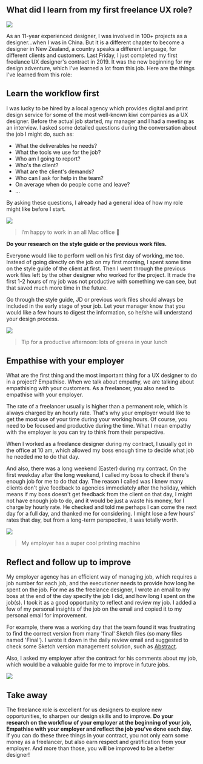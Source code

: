 ## What did I learn from my first freelance UX role?

![](https://paper-attachments.dropbox.com/s_33F251D93D2FBBE3B29D119B24E2FFCCB82E5CAB02683D07B3315E60CFBD42D5_1556511016419_galymzhan-abdugalimov-181-unsplash.jpg)


As an 11-year experienced designer, I was involved in 100+ projects as a designer...when I was in China. But it is a different chapter to become a designer in New Zealand, a country speaks a different language, for different clients and customers. Last Friday, I just completed my first freelance UX designer's contract in 2019. It was the new beginning for my design adventure, which I've learned a lot from this job. Here are the things I've learned from this role:


## Learn the workflow first

I was lucky to be hired by a local agency which provides digital and print design service for some of the most well-known kiwi companies as a UX designer. Before the actual job started, my manager and I had a meeting as an interview. I asked some detailed questions during the conversation about the job I might do, such as:


- What the deliverables he needs?
- What the tools we use for the job?
- Who am I going to report?
- Who's the client?
- What are the client's demands?
- Who can I ask for help in the team?
- On average when do people come and leave?
- ...

By asking these questions, I already had a general idea of how my role might like before I start.


![](https://paper-attachments.dropbox.com/s_33F251D93D2FBBE3B29D119B24E2FFCCB82E5CAB02683D07B3315E60CFBD42D5_1556511033994_IMG_6800.jpg)

> I’m happy to work in an all Mac office 🙂 

**Do your research on the style guide or the previous work files.**

Everyone would like to perform well on his first day of working, me too. Instead of going directly on the job on my first morning, I spent some time on the style guide of the client at first. Then I went through the previous work files left by the other designer who worked for the project. It made the first 1-2 hours of my job was not productive with something we can see, but that saved much more time in the future.

Go through the style guide, JD or previous work files should always be included in the early stage of your job. Let your manager know that you would like a few hours to digest the information, so he/she will understand your design process.



![](https://paper-attachments.dropbox.com/s_33F251D93D2FBBE3B29D119B24E2FFCCB82E5CAB02683D07B3315E60CFBD42D5_1556511045844_IMG_6590.jpg)

> Tip for a productive afternoon: lots of greens in your lunch
## Empathise with your employer

What are the first thing and the most important thing for a UX designer to do in a project? Empathise. When we talk about empathy, we are talking about empathising with your customers. As a freelancer, you also need to empathise with your employer.

The rate of a freelancer usually is higher than a permanent role, which is always charged by an hourly rate. That's why your employer would like to get the most use of your time during your working hours. Of course, you need to be focused and productive during the time. What I mean empathy with the employer is you can try to think from their perspective.

When I worked as a freelance designer during my contract, I usually got in the office at 10 am, which allowed my boss enough time to decide what job he needed me to do that day.

And also, there was a long weekend (Easter) during my contract. On the first weekday after the long weekend, I called my boss to check if there's enough job for me to do that day. The reason I called was I knew many clients don't give feedback to agencies immediately after the holiday, which means if my boss doesn't get feedback from the client on that day, I might not have enough job to do, and it would be just a waste his money, for I charge by hourly rate. He checked and told me perhaps I can come the next day for a full day, and thanked me for considering. I might lose a few hours' rates that day, but from a long-term perspective, it was totally worth.


![](https://paper-attachments.dropbox.com/s_33F251D93D2FBBE3B29D119B24E2FFCCB82E5CAB02683D07B3315E60CFBD42D5_1556511172338_IMG_6613.jpg)

> My employer has a super cool printing machine
## Reflect and follow up to improve

My employer agency has an efficient way of managing job, which requires a job number for each job, and the executioner needs to provide how long he spent on the job. For me as the freelance designer, I wrote an email to my boss at the end of the day specify the job I did, and how long I spent on the job(s). I took it as a good opportunity to reflect and review my job. I added a few of my personal insights of the job on the email and copied it to my personal email for improvement.

For example, there was a working day that the team found it was frustrating to find the correct version from many 'final' Sketch files (so many files named 'Final'). I wrote it down in the daily review email and suggested to check some Sketch version management solution, such as [Abstract](https://www.abstract.com/).

Also, I asked my employer after the contract for his comments about my job, which would be a valuable guide for me to improve in future jobs.


![](https://paper-attachments.dropbox.com/s_33F251D93D2FBBE3B29D119B24E2FFCCB82E5CAB02683D07B3315E60CFBD42D5_1556511103327_IMG_6618.jpg)



## Take away

The freelance role is excellent for us designers to explore new opportunities, to sharpen our design skills and to improve. **Do your research on the workflow of your employer at the beginning of your job, Empathise with your employer and reflect the job you've done each day.** If you can do these three things in your contract, you not only earn some money as a freelancer, but also earn respect and gratification from your employer. And more than those, you will be improved to be a better designer!